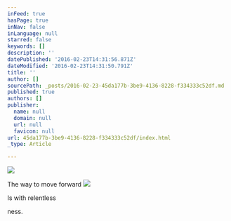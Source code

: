 ```yaml
---
inFeed: true
hasPage: true
inNav: false
inLanguage: null
starred: false
keywords: []
description: ''
datePublished: '2016-02-23T14:31:56.871Z'
dateModified: '2016-02-23T14:31:50.791Z'
title: ''
author: []
sourcePath: _posts/2016-02-23-45da177b-3be9-4136-8228-f334333c52df.md
published: true
authors: []
publisher:
  name: null
  domain: null
  url: null
  favicon: null
url: 45da177b-3be9-4136-8228-f334333c52df/index.html
_type: Article

---
```

![](https://the-grid-user-content.s3-us-west-2.amazonaws.com/631c56bd-80ba-4f93-a648-04a805318254.tiff)

The way to move forward
![](https://the-grid-user-content.s3-us-west-2.amazonaws.com/43776f36-e04a-4e59-afaa-aa3650346449.jpg)

Is with relentless

ness.